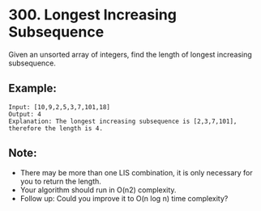 # 300. Longest Increasing Subsequence

Given an unsorted array of integers, find the length of longest increasing subsequence.

## Example:

```
Input: [10,9,2,5,3,7,101,18]
Output: 4 
Explanation: The longest increasing subsequence is [2,3,7,101], therefore the length is 4. 
```

## Note:

* There may be more than one LIS combination, it is only necessary for you to return the length.
* Your algorithm should run in O(n2) complexity.
* Follow up: Could you improve it to O(n log n) time complexity?